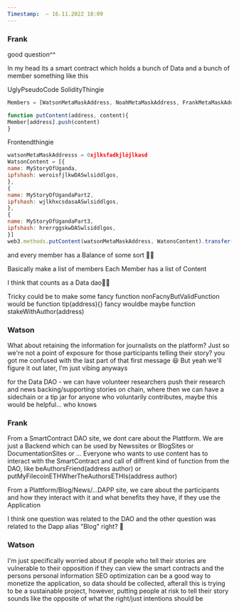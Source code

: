 ```yaml
---
Timestamp:  — 16.11.2022 18:09
---
```


### Frank

good question^^

In my head its a smart contract which holds a bunch of Data and a bunch of member something like this

UglyPseudoCode
SolidityThingie
```js
Members = [WatsonMetaMaskAddress, NoahMetaMaskAddress, FrankMetaMaskAddress]

function putContent(address, content){
Member[address].push(content) 
}
``` 
Frontendthingie
```js
watsonMetaMaskAddresss = 0xjlksfadkjlöjlkasd
WatsonContent = [{
name: MyStoryOfUganda,
ipfshash: weroisfjlkwDASwlsiddlgos,
},
{
name: MyStoryOfUgandaPart2,
ipfshash: wjlkhxcsdasaASwlsiddlgos,
},
{
name: MyStoryOfUgandaPart3,
ipfshash: hrerrggskwDASwlsiddlgos,
}]
web3.methods.putContent(watsonMetaMaskAddress, WatonsContent).transfer("1","ether")
```

and every member has a Balance of some sort :man_shrugging:


Basically make a list of members
Each Member has a list of Content 

I think that counts as a Data dao🤷‍♂️ 

Tricky could be to make some fancy function
nonFacnyButValidFunction would be
function tip(address){}
fancy wouldbe maybe function stakeWithAuthor(address)


### Watson

What about retaining the information for journalists on the platform? Just so we're not a point of exposure for those participants telling their story?
you got me confused with the last part of that first message 😆 But yeah we'll figure it out later, I'm just vibing anyways

for the Data DAO - we can have volunteer researchers push their research and news backing/supporting stories on chain, where then we can have a sidechain or a tip jar for anyone who voluntarily contributes, maybe this would be helpful... who knows

### Frank

From a SmartContract DAO site, we dont care about the Plattform. We are just a Backend which can be used by Newssites or BlogSites or DocumentationSites or ...
Everyone who wants to use content has to interact with the SmartContract and call of diffrent kind of function from the DAO, like beAuthorsFriend(address author) or putMyFilecoinETHWherTheAuthorsETHIs(address author)

From a Plattform/Blog/News/...DAPP site, we care about the participants and how they interact with it and what benefits they have, if they use the Application

I think one question was related to the DAO and the other question was related to the Dapp alias "Blog" right? 🤔


### Watson

I'm just specifically worried about if people who tell their stories are vulnerable to their opposition if they can view the smart contracts and the persons personal information 
SEO optimization can be a good way to monetize the application, so data should be collected, afterall this is trying to be a sustainable project, however, putting people at risk to tell their story sounds like the opposite of what the right/just intentions should be


